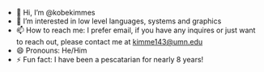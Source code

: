 - 👋 Hi, I’m @kobekimmes
- 👀 I’m interested in low level languages, systems and graphics
- 📫 How to reach me: I prefer email, if you have any inquires or just want to reach out, please contact me at kimme143@umn.edu
- 😄 Pronouns: He/Him
- ⚡ Fun fact: I have been a pescatarian for nearly 8 years!

<!---
kobekimmes/kobekimmes is a ✨ special ✨ repository because its `README.md` (this file) appears on your GitHub profile.
You can click the Preview link to take a look at your changes.
--->
